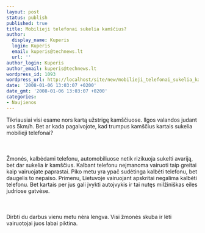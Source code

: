 ```yaml
---
layout: post
status: publish
published: true
title: Mobilieji telefonai sukelia kamščius?
author:
  display_name: Kuperis
  login: Kuperis
  email: kuperis@technews.lt
  url: ''
author_login: Kuperis
author_email: kuperis@technews.lt
wordpress_id: 1093
wordpress_url: http://localhost/site/new/mobilieji_telefonai_sukelia_kamscius_/
date: '2008-01-06 13:03:07 +0200'
date_gmt: '2008-01-06 13:03:07 +0200'
categories:
- Naujienos
---
```

<p>Tikriausiai visi esame nors kartą užstrigę kamščiuose. Ilgos valandos judant vos 5km/h. Bet ar kada pagalvojote, kad trumpus kamščius kartais sukelia mobilieji telefonai?<br />
<br><br />
<br>Žmonės, kalbėdami telefonu, automobiliuose netik rizikuoja sukelti avariją, bet dar sukelia ir kamščius. Kalbant telefonu neįmanoma vairuoti taip greitai kaip vairuojate paprastai. Piko metu yra ypač sudėtinga kalbėti telefonu, bet daugelis to nepaiso. Primenu, Lietuvoje vairuojant apskritai negalima kalbėti telefonu. Bet kartais per jus gali įvykti autoįvykis ir tai nutęs milžiniškas eiles judriose gatvėse.<br />
<br><br />
<br>Dirbti du darbus vienu metu nėra lengva. Visi žmonės skuba ir lėti vairuotojai juos labai piktina.<br />
<br><br />
<br></p>

